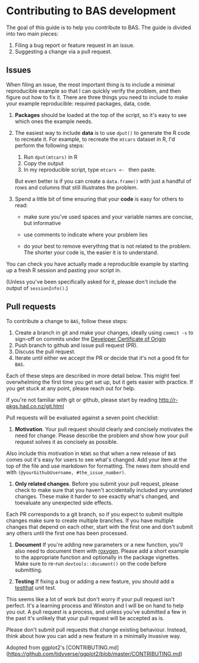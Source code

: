 # Contributing to BAS development

The goal of this guide is to help you contribute to BAS. The guide is divided into two main pieces:

1. Filing a bug report or feature request in an issue.
1. Suggesting a change via a pull request.

## Issues

When filing an issue, the most important thing is to include a minimal reproducible example so that I can quickly verify the problem, and then figure out how to fix it. There are three things you need to include to make your example reproducible: required packages, data, code.

1.  **Packages** should be loaded at the top of the script, 
so it's easy to see which ones the example needs.

1.  The easiest way to include **data** is to use `dput()` to generate the R code
    to recreate it. For example, to recreate the `mtcars` dataset in R,
    I'd perform the following steps:

       1. Run `dput(mtcars)` in R
       2. Copy the output
       3. In my reproducible script, type `mtcars <- ` then paste.

    But even better is if you can create a `data.frame()` with just a handful
    of rows and columns that still illustrates the problem.

1.  Spend a little bit of time ensuring that your **code** is easy for others to
    read:

    * make sure you've used spaces and your variable names are concise,
    but informative

    * use comments to indicate where your problem lies

    * do your best to remove everything that is not related to the problem.
     The shorter your code is, the easier it is to understand.

You can check you have actually made a reproducible example by starting up a fresh R session and pasting your script in.

(Unless you've been specifically asked for it, please don't include the output of `sessionInfo()`.)



## Pull requests

To contribute a change to `BAS`, follow these steps:

1. Create a branch in git and make your changes, ideally using `commit -s` to sign-off on commits  under the [Developer Certificate of Origin](https://developercertificate.org)
1. Push branch to github and issue pull request (PR).
1. Discuss the pull request.
1. Iterate until either we accept the PR or decide that it's not
   a good fit for `BAS`.

Each of these steps are described in more detail below. This might feel overwhelming the first time you get set up, but it gets easier with practice. If you get stuck at any point, please reach out for help.

If you're not familiar with git or github, please start by reading <http://r-pkgs.had.co.nz/git.html>


Pull requests will be evaluated against a seven point checklist:

1.  __Motivation__. Your pull request should clearly and concisely
motivates the need for change. Please describe the problem and show
how your pull request solves it as concisely as possible.

Also include this motivation in `NEWS` so that when a new release of
`BAS` comes out it's easy for users to see what's changed. Add your
item at the top of the file and use markdown for formatting. The
news item should end with `(@yourGithubUsername, #the_issue_number)`.

1.  __Only related changes__. Before you submit your pull request,
please check to make sure that you haven't accidentally included any
unrelated  changes. These make it harder to see exactly what's changed,
and toevaluate any unexpected side effects.

  Each PR corresponds to a git branch, so if you expect to submit
  multiple changes make sure to create multiple branches. If you have
  multiple changes that depend on each other, start with the first one
  and don't submit any others until the first one has been processed.


1.  __Document__ If you're adding new parameters or a new function,
you'll also need to document them with [roxygen](https://github.com/klutometis/roxygen).   Please add a short
example to the appropriate function and optionally in the package vignettes. Make sure to re-run `devtools::document()` on the code before submitting.


1.  __Testing__ If fixing a bug or adding a new feature, you should add a [testthat](https://github.com/hadley/testthat) unit test.



This seems like a lot of work but don't worry if your pull request isn't perfect. It's a learning process and Winston and I will be on hand to help you out. A pull request is a process, and unless you've submitted a few in the past it's unlikely that your pull request will be accepted as is.

Please don't submit pull requests that change existing behaviour. Instead, think about how you can add a new feature in a minimally invasive way.

Adopted from ggplot2's [CONTRIBUTING.md]  (https://github.com/tidyverse/ggplot2/blob/master/CONTRIBUTING.md)
